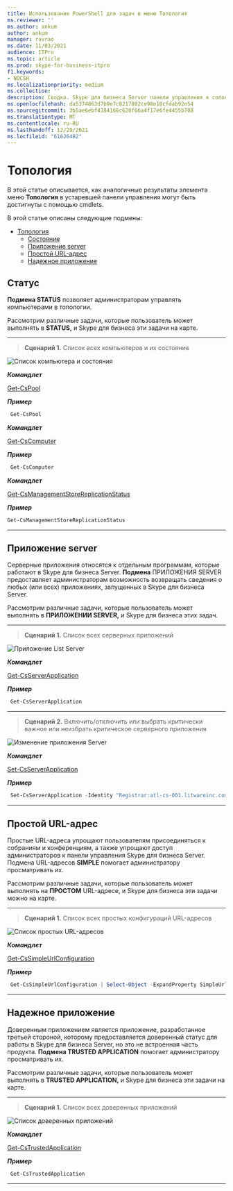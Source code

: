 ```yaml
---
title: Использование PowerShell для задач в меню Топология
ms.reviewer: ''
ms.author: ankum
author: ankum
manager: ravrao
ms.date: 11/03/2021
audience: ITPro
ms.topic: article
ms.prod: skype-for-business-itpro
f1.keywords:
- NOCSH
ms.localizationpriority: medium
ms.collection: ''
description: Сводка. Skype для бизнеса Server панели управления к сопоставлению cmdlet для меню Топология.
ms.openlocfilehash: da5374863d7b9e7c8217802ce98e10cfdab92e54
ms.sourcegitcommit: 3b5ae6ebf4384166c628f66a4f17e6fe4455b708
ms.translationtype: MT
ms.contentlocale: ru-RU
ms.lasthandoff: 12/29/2021
ms.locfileid: "61626482"
---
```

# <a name="topology"></a>Топология

В этой статье описывается, как аналогичные результаты элемента меню **Топология** в устаревшей панели управления могут быть достигнуты с помощью cmdlets.

В этой статье описаны следующие подмены:

- [Топология](#topology)
  - [Состояние](#status)
  - [Приложение server](#server-application)
  - [Простой URL-адрес](#simple-url)
  - [Надежное приложение](#trusted-application)

## <a name="status"></a>Статус

**Подмена STATUS** позволяет администраторам управлять компьютерами в топологии.

Рассмотрим различные задачи, которые пользователь может выполнять в **STATUS,** и Skype для бизнеса эти задачи на карте.

---

> **Сценарий 1.** Список всех компьютеров и их состояние

   ![Список компьютера и состояния](./media/topology-status-1.png)

   ***Командлет***

   [Get-CsPool](/powershell/module/skype/get-cspool)

   ***Пример***

   ```powershell
    Get-CsPool
   ```

   ***Командлет***

   [Get-CsComputer](/powershell/module/skype/get-cscomputer)

   ***Пример***

   ```powershell
    Get-CsComputer
   ```

   ***Командлет***

   [Get-CsManagementStoreReplicationStatus](/powershell/module/skype/get-csmanagementstorereplicationstatus)

   ***Пример***

   ```powershell
   Get-CsManagementStoreReplicationStatus
   ```

---

## <a name="server-application"></a>Приложение server

Серверные приложения относятся к отдельным программам, которые работают в Skype для бизнеса Server. **Подмена** ПРИЛОЖЕНИЯ SERVER предоставляет администраторам возможность возвращать сведения о любых (или всех) приложениях, запущенных в Skype для бизнеса Server.

Рассмотрим различные задачи, которые пользователь может выполнять в **ПРИЛОЖЕНИИ SERVER,** и Skype для бизнеса этих задач.

---
> **Сценарий 1.** Список всех серверных приложений

   ![Приложение List Server](./media/server-application-1.png)

***Командлет***

[Get-CsServerApplication](/powershell/module/skype/get-csserverapplication)

***Пример***

```powershell
 Get-CsServerApplication
```

---

> **Сценарий 2.** Включить/отключить или выбрать критически важное или неизбрать критическое серверного приложения

   ![Изменение приложения Server](./media/server-application-2.png)

***Командлет***

[Set-CsServerApplication](/powershell/module/skype/get-csserverapplication)

***Пример***

```powershell
 Set-CsServerApplication -Identity "Registrar:atl-cs-001.litwareinc.com/ExumRouting" -Enabled $True
```

---

## <a name="simple-url"></a>Простой URL-адрес

Простые URL-адреса упрощают пользователям присоединяться к собраниям и конференциям, а также упрощают доступ администраторов к панели управления Skype для бизнеса Server. Подмена URL-адресов **SIMPLE** помогает администратору просматривать их.

Рассмотрим различные задачи, которые пользователь может выполнять на **ПРОСТОМ** URL-адресе, и Skype для бизнеса эти задачи можно на карте.

---
> **Сценарий 1.** Список всех простых конфигураций URL-адресов

   ![Список простых URL-адресов](./media/simple-url-1.png)

***Командлет***

[Get-CsSimpleUrlConfiguration](/powershell/module/skype/get-cssimpleurlconfiguration)

***Пример***

```powershell
 Get-CsSimpleUrlConfiguration | Select-Object -ExpandProperty SimpleUrl
```

---

## <a name="trusted-application"></a>Надежное приложение

Доверенным приложением является приложение, разработанное третьей стороной, которому предоставляется доверенный статус для работы в Skype для бизнеса Server, но это не встроенная часть продукта. **Подмена TRUSTED APPLICATION** помогает администратору просматривать их.

Рассмотрим различные задачи, которые пользователь может выполнять в **TRUSTED APPLICATION,** и Skype для бизнеса эти задачи на карте.

---
> **Сценарий 1.** Список всех доверенных приложений

   ![Список доверенных приложений](./media/trusted-application-1.png)

***Командлет***

[Get-CsTrustedApplication](/powershell/module/skype/get-cstrustedapplication)

***Пример***

```powershell
 Get-CsTrustedApplication
```

---
